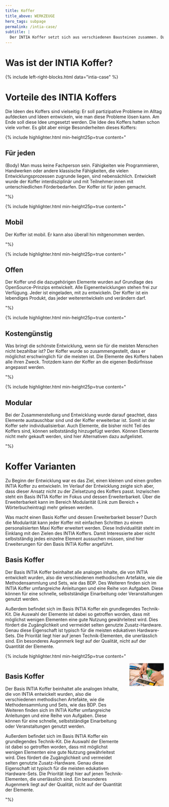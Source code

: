 ```yaml
---
title: Koffer
title_above: WERKZEUGE
hero_tags: subpage
permalink: /intia-case/
subtitle: |
  Der INTIA Koffer setzt sich aus verschiedenen Bausteinen zusammen. Damit kann jede:r eigene Lösungen entwickeln. Der Koffer lädt dazu ein, spielerisch Technik kennenzulernen. So kann Technik selbst verstanden und genutzt werden.
---
```


# Was ist der INTIA Koffer?

{% include left-right-blocks.html data="intia-case" %}

# Vorteile des INTIA Koffers

Die Ideen des Koffers sind vielseitig: Er soll partizipative Probleme im Alltag aufdecken und Ideen entwickeln, wie man diese Probleme lösen kann. Am Ende soll diese Idee umgesetzt werden. Die Idee des Koffers hatten schon viele vorher. Es gibt aber einige Besonderheiten dieses Koffers:

{% include highlighter.html min-height25p=true content="

## Für jeden

(Body) Man muss keine Fachperson sein. Fähigkeiten wie Programmieren, Handwerken oder andere klassische Fähigkeiten, die vielen Entwicklungsprozessen zugrunde liegen, sind nebensächlich. Entwickelt wurde der Koffer interdisziplinär und mit Teilnehmer:innen mit unterschiedlichen Förderbedarfen. Der Koffer ist für jeden gemacht.

"%}

{% include highlighter.html min-height25p=true content="

## Mobil

Der Koffer ist mobil. Er kann also überall hin mitgenommen werden.

"%}

{% include highlighter.html min-height25p=true content="

## Offen

Der Koffer und die dazugehörigen Elemente wurden auf Grundlage des OpenSource-Prinzips entwickelt. Alle Eigenentwicklungen stehen frei zur Verfügung. Jeder ist eingeladen, mit zu entwickeln. Der Koffer ist ein lebendiges Produkt, das jeder weiterentwickeln und verändern darf.

"%}

{% include highlighter.html min-height25p=true content="

## Kostengünstig

Was bringt die schönste Entwicklung, wenn sie für die meisten Menschen nicht bezahlbar ist? Der Koffer wurde so zusammengestellt, dass er möglichst erschwinglich für die meisten ist. Die Elemente des Koffers haben alle ihren Zweck. Trotzdem kann der Koffer an die eigenen Bedürfnisse angepasst werden.

"%}

{% include highlighter.html min-height25p=true content="

## Modular

Bei der Zusammenstellung und Entwicklung wurde darauf geachtet, dass Elemente austauschbar sind und der Koffer erweiterbar ist. Somit ist der Koffer sehr individualisierbar. Auch Elemente, die bisher nicht Teil des Koffers sind, können selbstständig hinzugefügt werden. Können Elemente nicht mehr gekauft werden, sind hier Alternativen dazu aufgelistet.

"%}

# Koffer Varianten

Zu Beginn der Entwicklung war es das Ziel, einen kleinen und einen großen INTIA Koffer zu entwickeln. Im Verlauf der Entwicklung zeigte sich aber, dass dieser Ansatz nicht zu der Zielsetzung des Koffers passt. Inzwischen steht ein Basis INTIA Koffer im Fokus und dessen Erweiterbarkeit. Über die Erweiterbarkeit kann im Bereich Modularität (Link zum Bereich + Wörterbucheintrag) mehr gelesen werden.

Was macht einen Basis Koffer und dessen Erweiterbarkeit besser? Durch die Modularität kann jeder Koffer mit einfachen Schritten zu einem personalisierten Maxi Koffer erweitert werden. Diese Individualität steht im Einklang mit den Zielen des INTIA Koffers. Damit Interessierte aber nicht selbstständig jedes einzelne Element aussuchen müssen, sind hier Erweiterungen für den Basis INTIA Koffer angeführt.

## Basis Koffer

Der Basis INTIA Koffer beinhaltet alle analogen Inhalte, die von INTIA entwickelt wurden, also die verschiedenen methodischen Artefakte, wie die Methodensammlung und Sets, wie das BDP. Des Weiteren finden sich im INTIA Koffer umfangreiche Anleitungen und eine Reihe von Aufgaben. Diese können für eine schnelle, selbstständige Einarbeitung oder Veranstaltungen genutzt werden.

Außerdem befindet sich im Basis INTIA Koffer ein grundlegendes Technik-Kit. Die Auswahl der Elemente ist dabei so getroffen worden, dass mit möglichst wenigen Elementen eine gute Nutzung gewährleitest wird. Dies fördert die Zugänglichkeit und vermeidet selten genutzte Zusatz-Hardware. Genau diese Eigenschaft ist typisch für die meisten edukativen Hardware-Sets. Die Priorität liegt hier auf jenen Technik-Elementen, die unerlässlich sind. Ein besonderes Augenmerk liegt auf der Qualität, nicht auf der Quantität der Elemente.

{% include highlighter.html min-height25p=true content="

<div class='columns'>
<div class='column'>

## Basis Koffer

Der Basis INTIA Koffer beinhaltet alle analogen Inhalte, die von INTIA entwickelt wurden, also die verschiedenen methodischen Artefakte, wie die Methodensammlung und Sets, wie das BDP. Des Weiteren finden sich im INTIA Koffer umfangreiche Anleitungen und eine Reihe von Aufgaben. Diese können für eine schnelle, selbstständige Einarbeitung oder Veranstaltungen genutzt werden.

Außerdem befindet sich im Basis INTIA Koffer ein grundlegendes Technik-Kit. Die Auswahl der Elemente ist dabei so getroffen worden, dass mit möglichst wenigen Elementen eine gute Nutzung gewährleitest wird. Dies fördert die Zugänglichkeit und vermeidet selten genutzte Zusatz-Hardware. Genau diese Eigenschaft ist typisch für die meisten edukativen Hardware-Sets. Die Priorität liegt hier auf jenen Technik-Elementen, die unerlässlich sind. Ein besonderes Augenmerk liegt auf der Qualität, nicht auf der Quantität der Elemente.

</div>
<div class='column'>
  <img class='with-zone' src='/assets/img/landingpage/werkzeuge.jpg'>
</div>
</div>
"%}
